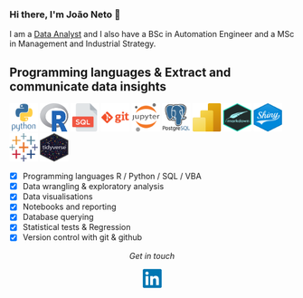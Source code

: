 ### Hi there, I'm João Neto 👋 

I am a [Data Analyst](https://codeclan.com/courses/data-analysis/) and I also have a BSc in Automation Engineer and a MSc in Management and Industrial Strategy.        
          
        

## Programming languages & Extract and communicate data insights
<img src= "https://github.com/netojoao85/icons/blob/main/python.svg" width = "50" height = "50" />   <img src= "https://github.com/netojoao85/icons/blob/main/r_programming.svg" width = "50" height = "50" />   <img src= "https://github.com/netojoao85/icons/blob/main/sql.svg" width = "50" height = "50" /> <img src= "https://github.com/netojoao85/icons/blob/main/git.svg" width = "50" height = "50" /> <img src="https://github.com/netojoao85/icons/blob/main/jupyter.svg" width = "50" height = "50" /> <img src= "https://github.com/netojoao85/icons/blob/main/postres_sql.svg" width = "50" height = "50" />  <img src= "https://github.com/netojoao85/icons/blob/main/power_bi.svg" width = "50" height = "50" /> <img src= "https://github.com/netojoao85/icons/blob/main/rmarkdown.svg" width = "50" height = "50" /> <img src= "https://github.com/netojoao85/icons/blob/main/shiny.svg" width = "50" height = "50" /> <img src= "https://github.com/netojoao85/icons/blob/main/tableau.svg" width = "50" height = "50" /> <img src= "https://github.com/netojoao85/icons/blob/main/tidyverse.svg" width = "50" height = "50" />        
- [x] Programming languages R / Python / SQL / VBA
- [x] Data wrangling & exploratory analysis
- [x] Data visualisations      
- [x] Notebooks and reporting       
- [x] Database querying      
- [x] Statistical tests & Regression
- [x] Version control with git & github    
<p align = "center">
  <i> 
    Get in touch
  </i>
</p>
<p align="center">
  <a href = "https://www.linkedin.com/in/joaonetoprofile/" target = "_blank">
    <img src = "https://github.com/devicons/devicon/blob/master/icons/linkedin/linkedin-original.svg" alt = "linkedin logo" width = "35" height = "35" />
  </a> 
</p>
